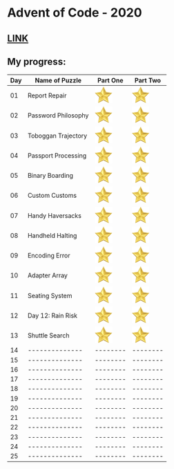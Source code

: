 # Advent of Code - 2020
[LINK](https://adventofcode.com/)
---
## My progress:

| Day | Name of Puzzle | Part One | Part Two |
| --- | -------------- | -------- | -------- |
| 01  | Report Repair  | ![star](/star.png) | ![star](/star.png) |
| 02  | Password Philosophy | ![star](/star.png) | ![star](/star.png) |
| 03  | Toboggan Trajectory | ![star](/star.png) | ![star](/star.png) |
| 04  | Passport Processing | ![star](/star.png) | ![star](/star.png) |
| 05  | Binary Boarding | ![star](/star.png) | ![star](/star.png) |
| 06  | Custom Customs | ![star](/star.png) | ![star](/star.png) |
| 07  | Handy Haversacks | ![star](/star.png) | ![star](/star.png) |
| 08  | Handheld Halting | ![star](/star.png) | ![star](/star.png) |
| 09  | Encoding Error  | ![star](/star.png) | ![star](/star.png) |
| 10  | Adapter Array | ![star](/star.png) | ![star](/star.png) |
| 11  | Seating System | ![star](/star.png) | ![star](/star.png) |
| 12  | Day 12: Rain Risk | ![star](/star.png) | ![star](/star.png) |
| 13  | Shuttle Search | ![star](/star.png) | ![star](/star.png) |
| 14  | -------------- | -------- | -------- |
| 15  | -------------- | -------- | -------- |
| 16  | -------------- | -------- | -------- |
| 17  | -------------- | -------- | -------- |
| 18  | -------------- | -------- | -------- |
| 19  | -------------- | -------- | -------- |
| 20  | -------------- | -------- | -------- |
| 21  | -------------- | -------- | -------- |
| 22  | -------------- | -------- | -------- |
| 23  | -------------- | -------- | -------- |
| 24  | -------------- | -------- | -------- |
| 25  | -------------- | -------- | -------- |
